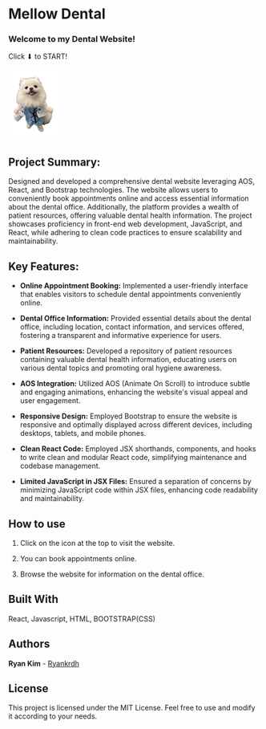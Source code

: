 # Mellow Dental

### Welcome to my Dental Website!

Click ⬇ to START!<br><br>
<a href="https://mellow-dental.surge.sh/"><img src="src/Images/a-doctor-melo.png" width="100" height="140"></a>

## Project Summary:
Designed and developed a comprehensive dental website leveraging AOS, React, and Bootstrap technologies. The website allows users to conveniently book appointments online and access essential information about the dental office. Additionally, the platform provides a wealth of patient resources, offering valuable dental health information. The project showcases proficiency in front-end web development, JavaScript, and React, while adhering to clean code practices to ensure scalability and maintainability.

## Key Features:
* **Online Appointment Booking:** Implemented a user-friendly interface that enables visitors to schedule dental appointments conveniently online.

* **Dental Office Information:** Provided essential details about the dental office, including location, contact information, and services offered, fostering a transparent and informative experience for users.
  
* **Patient Resources:** Developed a repository of patient resources containing valuable dental health information, educating users on various dental topics and promoting oral hygiene awareness.
  
* **AOS Integration:** Utilized AOS (Animate On Scroll) to introduce subtle and engaging animations, enhancing the website's visual appeal and user engagement.
  
* **Responsive Design:** Employed Bootstrap to ensure the website is responsive and optimally displayed across different devices, including desktops, tablets, and mobile phones.
  
* **Clean React Code:** Employed JSX shorthands, components, and hooks to write clean and modular React code, simplifying maintenance and codebase management.
  
* **Limited JavaScript in JSX Files:** Ensured a separation of concerns by minimizing JavaScript code within JSX files, enhancing code readability and maintainability.

## How to use

1. Click on the icon at the top to visit the website.

2. You can book appointments online.

3. Browse the website for information on the dental office.

## Built With

React, Javascript, HTML, BOOTSTRAP(CSS)

## Authors

**Ryan Kim** - [Ryankrdh](https://github.com/ryankrdh)

## License

This project is licensed under the MIT License. Feel free to use and modify it according to your needs.
